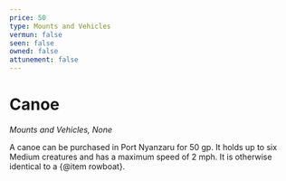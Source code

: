 ```yaml
---
price: 50
type: Mounts and Vehicles
vermun: false
seen: false
owned: false
attunement: false
---
```

# Canoe

*Mounts and Vehicles, None*

A canoe can be purchased in Port Nyanzaru for 50 gp. It holds up to six Medium creatures and has a maximum speed of 2 mph. It is otherwise identical to a {@item rowboat}.